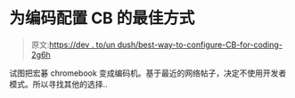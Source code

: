 # 为编码配置 CB 的最佳方式

> 原文:[https://dev . to/un dush/best-way-to-configure-CB-for-coding-2g6h](https://dev.to/undush/best-way-to-configure-cb-for-coding-2g6h)

试图把宏碁 chromebook 变成编码机。基于最近的网络帖子，决定不使用开发者模式。所以寻找其他的选择..